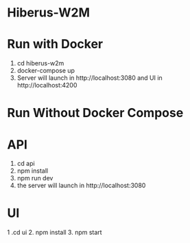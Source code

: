 # Hiberus-W2M

# Run with Docker
  1. cd hiberus-w2m
  2. docker-compose up
  3. Server will launch in http://localhost:3080 and UI in http://localhost:4200

# Run Without Docker Compose

# API
  1. cd api
  2. npm install
  3. npm run dev
  4. the server will launch in http://localhost:3080

# UI
  1 .cd ui
  2. npm install
  3. npm start
